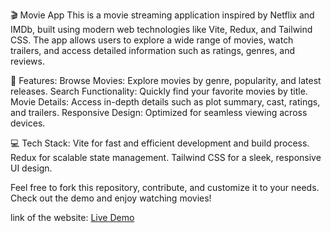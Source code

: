 🎬 Movie App
This is a movie streaming application inspired by Netflix and IMDb, built using modern web technologies like Vite, Redux, and Tailwind CSS. The app allows users to explore a wide range of movies, watch trailers, and access detailed information such as ratings, genres, and reviews.

🌟 Features:
Browse Movies: Explore movies by genre, popularity, and latest releases.
Search Functionality: Quickly find your favorite movies by title.
Movie Details: Access in-depth details such as plot summary, cast, ratings, and trailers.
Responsive Design: Optimized for seamless viewing across devices.


💻 Tech Stack:
Vite for fast and efficient development and build process.
Redux for scalable state management.
Tailwind CSS for a sleek, responsive UI design.

Feel free to fork this repository, contribute, and customize it to your needs. Check out the demo and enjoy watching movies!

link of the website: [Live Demo](https://movie-app-seven-gilt.vercel.app/)
